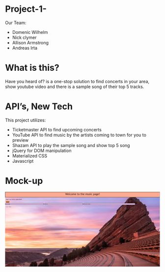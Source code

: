 # Project-1-

Our Team:
* Domenic Wilhelm
* Nick clymer
* Allison Armstrong
* Andreas Irta

# What is this?
Have you heard of? is a one-stop solution to find concerts in your area, show youtube video and there is a sample song of their top 5 tracks.




# API’s, New Tech
This project utilizes:
* Ticketmaster API to find upcoming concerts
* YouTube API to find music by the artists coming to town for you to preview
* Shazam API to play the sample song and show top 5 song
* jQuery for DOM manipulation
* Materialized CSS
* Javascript

# Mock-up
![demo.gif](./assets/demo.png) 